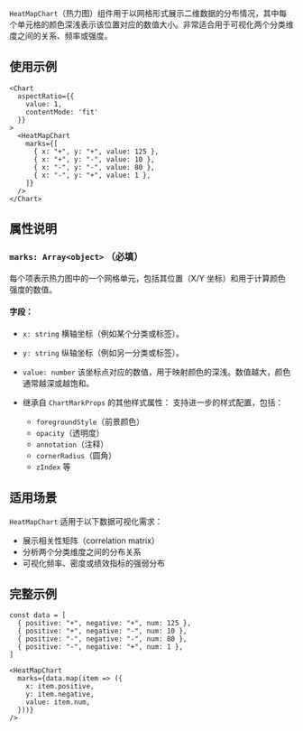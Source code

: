 `HeatMapChart`（热力图）组件用于以网格形式展示二维数据的分布情况，其中每个单元格的颜色深浅表示该位置对应的数值大小。非常适合用于可视化两个分类维度之间的关系、频率或强度。

## 使用示例

```tsx
<Chart
  aspectRatio={{
    value: 1,
    contentMode: 'fit'
  }}
>
  <HeatMapChart
    marks={[
      { x: "+", y: "+", value: 125 },
      { x: "+", y: "-", value: 10 },
      { x: "-", y: "-", value: 80 },
      { x: "-", y: "+", value: 1 },
    ]}
  />
</Chart>
```

## 属性说明

### `marks: Array<object>` **（必填）**

每个项表示热力图中的一个网格单元，包括其位置（X/Y 坐标）和用于计算颜色强度的数值。

#### 字段：

* `x: string`
  横轴坐标（例如某个分类或标签）。

* `y: string`
  纵轴坐标（例如另一分类或标签）。

* `value: number`
  该坐标点对应的数值，用于映射颜色的深浅。数值越大，颜色通常越深或越饱和。

* 继承自 `ChartMarkProps` 的其他样式属性：
  支持进一步的样式配置，包括：

  * `foregroundStyle`（前景颜色）
  * `opacity`（透明度）
  * `annotation`（注释）
  * `cornerRadius`（圆角）
  * `zIndex` 等

## 适用场景

`HeatMapChart` 适用于以下数据可视化需求：

* 展示相关性矩阵（correlation matrix）
* 分析两个分类维度之间的分布关系
* 可视化频率、密度或绩效指标的强弱分布

## 完整示例

```tsx
const data = [
  { positive: "+", negative: "+", num: 125 },
  { positive: "+", negative: "-", num: 10 },
  { positive: "-", negative: "-", num: 80 },
  { positive: "-", negative: "+", num: 1 },
]

<HeatMapChart
  marks={data.map(item => ({
    x: item.positive,
    y: item.negative,
    value: item.num,
  }))}
/>
```
